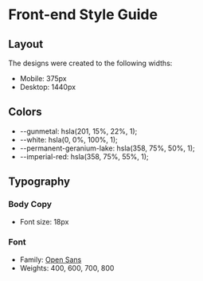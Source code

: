 # Front-end Style Guide

## Layout

The designs were created to the following widths:

- Mobile: 375px
- Desktop: 1440px

## Colors

- --gunmetal: hsla(201, 15%, 22%, 1);
- --white: hsla(0, 0%, 100%, 1); 
- --permanent-geranium-lake: hsla(358, 75%, 50%, 1);
- --imperial-red: hsla(358, 75%, 55%, 1); 

## Typography

### Body Copy

- Font size: 18px

### Font

- Family: [Open Sans](https://fonts.google.com/specimen/Open+Sans?query=open)
- Weights: 400, 600, 700, 800
